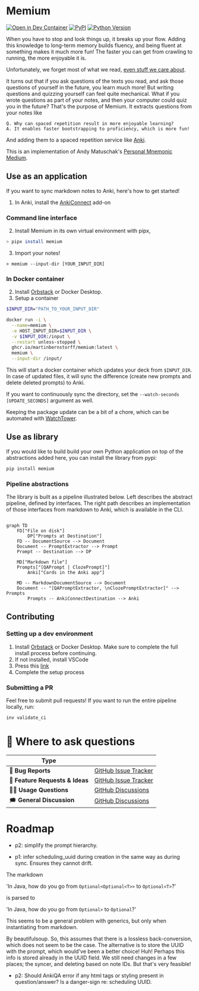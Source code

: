 # Memium

[![Open in Dev Container](https://img.shields.io/static/v1?label=Dev%20Containers&message=Open&color=blue&logo=visualstudiocode)][dev container]
[![PyPI](https://img.shields.io/pypi/v/memium.svg)][pypi status]
[![Python Version](https://img.shields.io/pypi/pyversions/memium)][pypi status]

[dev container]: https://vscode.dev/redirect?url=vscode://ms-vscode-remote.remote-containers/cloneInVolume?url=https://github.com/MartinBernstorff/memium/
[pypi status]: https://pypi.org/project/memium/
[documentation]: https://MartinBernstorff.github.io/memium/
[roadmap]: https://github.com/users/MartinBernstorff/projects/2

<!-- start short-description -->

When you have to stop and look things up, it breaks up your flow. Adding this knowledge to long-term memory builds fluency, and being fluent at something makes it much more fun! The faster you can get from crawling to running, the more enjoyable it is.

Unfortunately, we forget most of what we read, [even stuff we care about](https://andymatuschak.org/books/).

It turns out that if you ask questions of the texts you read, and ask those questions of yourself in the future, you learn much more! But writing questions and quizzing yourself can feel quite mechanical. What if you wrote questions as part of your notes, and then your computer could quiz you in the future? That's the purpose of Memium. It extracts questions from your notes like 

```
Q. Why can spaced repetition result in more enjoyable learning?
A. It enables faster bootstrapping to proficiency, which is more fun!
```

And adding them to a spaced repetition service like [Anki](https://apps.ankiweb.net). 

This is an implementation of Andy Matuschak's [Personal Mnemonic Medium](https://notes.andymatuschak.org/The_mnemonic_medium_can_be_extended_to_one%E2%80%99s_personal_notes).

<!-- end short-description -->

## Use as an application
If you want to sync markdown notes to Anki, here's how to get started!

1. In Anki, install the [AnkiConnect](https://ankiweb.net/shared/info/2055492159) add-on

### Command line interface
2. Install Memium in its own virtual environment with pipx,

```bash
> pipx install memium
```

3. Import your notes!

```cli-block
> memium --input-dir [YOUR_INPUT_DIR]
```

### In Docker container
2. Install [Orbstack](https://orbstack.dev/) or Docker Desktop. 
3. Setup a container
```bash
$INPUT_DIR="PATH_TO_YOUR_INPUT_DIR"

docker run -i \
  --name=memium \
  -e HOST_INPUT_DIR=$INPUT_DIR \
  -v $INPUT_DIR:/input \
  --restart unless-stopped \
  ghcr.io/martinbernstorff/memium:latest \
  memium \
  --input-dir /input/
```

This will start a docker container which updates your deck from `$INPUT_DIR`. In case of updated files, it will sync the difference (create new prompts and delete deleted prompts) to Anki. 

If you want to continuously sync the directory, set the `--watch-seconds [UPDATE_SECONDS]` argument as well.

Keeping the package update can be a bit of a chore, which can be automated with [WatchTower](https://github.com/containrrr/watchtower).

## Use as library
If you would like to build build your own Python application on top of the abstractions added here, you can install the library from pypi:

```bash
pip install memium
```

### Pipeline abstractions
The library is built as a pipeline illustrated below. Left describes the abstract pipeline, defined by interfaces. The right path describes an implementation of those interfaces from markdown to Anki, which is available in the CLI. 

```mermaid

graph TD 
	FD["File on disk"]
        DP["Prompts at Destination"]
	FD -- DocumentSource --> Document
	Document -- PromptExtractor --> Prompt
	Prompt -- Destination --> DP
 
	MD["Markdown file"]
	Prompts["[QAPrompt | ClozePrompt]"]
        Anki["Cards in the Anki app"]
 
	MD -- MarkdownDocumentSource --> Document
	Document -- "[QAPromptExtractor, \nClozePromptExtractor]" --> Prompts
        Prompts -- AnkiConnectDestination --> Anki
 ```

## Contributing
### Setting up a dev environment
1. Install [Orbstack](https://orbstack.dev/) or Docker Desktop. Make sure to complete the full install process before continuing.
2. If not installed, install VSCode
3. Press this [link](https://vscode.dev/redirect?url=vscode://ms-vscode-remote.remote-containers/cloneInVolume?url=https://github.com/MartinBernstorff/memium/)
4. Complete the setup process

### Submitting a PR
Feel free to submit pull requests! If you want to run the entire pipeline locally, run:

```bash
inv validate_ci
```

# 💬 Where to ask questions

| Type                           |                        |
| ------------------------------ | ---------------------- |
| 🚨 **Bug Reports**              | [GitHub Issue Tracker] |
| 🎁 **Feature Requests & Ideas** | [GitHub Issue Tracker] |
| 👩‍💻 **Usage Questions**          | [GitHub Discussions]   |
| 🗯 **General Discussion**       | [GitHub Discussions]   |

[github issue tracker]: https://github.com/MartinBernstorff/memium/issues
[github discussions]: https://github.com/MartinBernstorff/memium/discussions

# Roadmap
* p2: simplify the prompt hierarchy. 

* p1: infer scheduling_uuid during creation in the same way as during sync. Ensures they cannot drift.

The markdown 

'In Java, how do you go from `Optional<Optional<T>>` to `Optional<T>`?' 

is parsed to 

'In Java, how do you go from `Optional>` to `Optional`?'

This seems to be a general problem with generics, but only when instantiating from markdown. 

By beautifulsoup. So, this assumes that there is a lossless back-conversion, which does not seem to be the case. The alternative is to store the UUID with the prompt, which would've been a better choice! Huh! Perhaps this info is stored already in the UUID field. We still need changes in a few places; the syncer, and deleting based on note IDs. But that's very feasible!

* p2: Should AnkiQA error if any html tags or styling present in question/answer? Is a danger-sign re: scheduling UUID.
